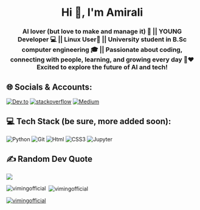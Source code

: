 <h1 align="center">Hi 👋, I'm Amirali</h1>
<h3 align="center">AI lover (but love to make and manage it) 🤖 || YOUNG Developer 💻 || Linux User🐧 || University student in B.Sc computer engineering 🎓 || Passionate about coding, connecting with people, learning, and growing every day 🙌❤️ Excited to explore the future of AI and tech!</h3>


## 🌐 Socials & Accounts:
[![Dev.to](https://img.shields.io/badge/Dev.to-0A0A0A?style=for-the-badge&logo=Dev.to&logoColor=white)](https://dev.to/vimingofficial)
[![stackoverflow](https://img.shields.io/badge/stackoverflow-F58025?style=for-the-badge&logo=stackoverflow&logoColor=white)]([https://dev.to/vimingofficial](https://stackoverflow.com/users/27887488/viming))
[![Medium](https://img.shields.io/badge/medium-0A0A0A?style=for-the-badge&logo=medium&logoColor=white)](https://medium.com/@AmiraliPouyanrad)


## 💻 Tech Stack (be sure, more added soon):
![Python](https://img.shields.io/badge/python-3670A0?style=for-the-badge&logo=python&logoColor=ffdd54)
![Git](https://img.shields.io/badge/git-F37626.svg?style=for-the-badge&logo=git&logoColor=white)
![Html](https://img.shields.io/badge/html-E34F26.svg?style=for-the-badge&logo=html5&logoColor=white)
![CSS3](https://img.shields.io/badge/css3-%231572B6.svg?style=for-the-badge&logo=css3&logoColor=white)
![Jupyter](https://img.shields.io/badge/jupyter-F37626.svg?style=for-the-badge&logo=jupyter&logoColor=white)


## ✍️ Random Dev Quote
![](https://quotes-github-readme.vercel.app/api?type=horizontal&theme=radical)


<p><img align="left" src="https://github-readme-stats.vercel.app/api/top-langs?username=vimingofficial&show_icons=true&locale=en&layout=compact" alt="vimingofficial" /></p>

<p>&nbsp;<img align="center" src="https://github-readme-stats.vercel.app/api?username=vimingofficial&show_icons=true&locale=en" alt="vimingofficial" /></p>

<p align="left"> <a href="https://github.com/ryo-ma/github-profile-trophy"><img src="https://github-profile-trophy.vercel.app/?username=vimingofficial" alt="vimingofficial" /></a> </p>
